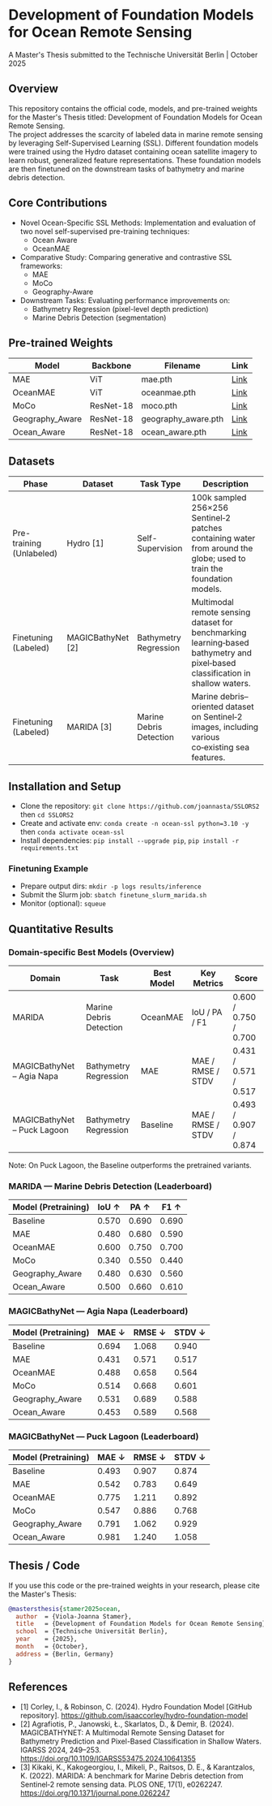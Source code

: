 # Development of Foundation Models for Ocean Remote Sensing

A Master's Thesis submitted to the Technische Universität Berlin | October 2025

## Overview
This repository contains the official code, models, and pre-trained weights for the Master's Thesis titled: Development of Foundation Models for Ocean Remote Sensing.  
The project addresses the scarcity of labeled data in marine remote sensing by leveraging Self-Supervised Learning (SSL). Different foundation models were trained using the Hydro dataset containing ocean satellite imagery to learn robust, generalized feature representations. These foundation models are then finetuned on the downstream tasks of bathymetry and marine debris detection.

## Core Contributions
- Novel Ocean-Specific SSL Methods: Implementation and evaluation of two novel self-supervised pre-training techniques:
  - Ocean Aware
  - OceanMAE
- Comparative Study: Comparing generative and contrastive SSL frameworks:
  - MAE
  - MoCo
  - Geography-Aware
- Downstream Tasks: Evaluating performance improvements on:
  - Bathymetry Regression (pixel-level depth prediction)
  - Marine Debris Detection (segmentation)

## Pre-trained Weights
| Model           | Backbone  | Filename            | Link |
|-----------------|-----------|---------------------|------|
| MAE             | ViT       | mae.pth             | [Link](https://drive.google.com/file/d/1dkHYFvrxBT_FNtivaYq_bD6yroSfLVzW/view?usp=share_link) |
| OceanMAE        | ViT       | oceanmae.pth        | [Link](https://drive.google.com/file/d/1A-lkt7N45A4EVDLRPhWAf-sLF5g0wyb5/view?usp=share_link) |
| MoCo            | ResNet-18 | moco.pth            | [Link](https://drive.google.com/file/d/1NwGWX_V6GuG6YReHJImHlM0mDbESVE86/view?usp=share_link) |
| Geography_Aware | ResNet-18 | geography_aware.pth | [Link](https://drive.google.com/file/d/1vouzF9IO_7MBSGYGnuL-mTQMpkQgIsMd/view?usp=share_link) |
| Ocean_Aware     | ResNet-18 | ocean_aware.pth     | [Link](https://drive.google.com/file/d/1hP7A_2NjRmaFIyan39dQ2vvDUTVvvi33/view?usp=share_link) |

## Datasets
| Phase                     | Dataset          | Task Type              | Description |
|--------------------------|------------------|------------------------|-------------|
| Pre-training (Unlabeled) | Hydro [1]        | Self-Supervision       | 100k sampled 256×256 Sentinel‑2 patches containing water from around the globe; used to train the foundation models. |
| Finetuning (Labeled)     | MAGICBathyNet [2]| Bathymetry Regression  | Multimodal remote sensing dataset for benchmarking learning‑based bathymetry and pixel‑based classification in shallow waters. |
| Finetuning (Labeled)     | MARIDA [3]       | Marine Debris Detection| Marine debris–oriented dataset on Sentinel‑2 images, including various co‑existing sea features. |

## Installation and Setup

- Clone the repository: `git clone https://github.com/joannasta/SSLORS2` then `cd SSLORS2`
- Create and activate env: `conda create -n ocean-ssl python=3.10 -y` then `conda activate ocean-ssl`
- Install dependencies: `pip install --upgrade pip`, `pip install -r requirements.txt`

### Finetuning Example

- Prepare output dirs: `mkdir -p logs results/inference`
- Submit the Slurm job: `sbatch finetune_slurm_marida.sh`
- Monitor (optional): `squeue`
## Quantitative Results

### Domain-specific Best Models (Overview)
| Domain | Task | Best Model | Key Metrics | Score |
|--------|------|------------|-------------|-------|
| MARIDA | Marine Debris Detection | OceanMAE | IoU / PA / F1 | 0.600 / 0.750 / 0.700 |
| MAGICBathyNet – Agia Napa | Bathymetry Regression | MAE | MAE / RMSE / STDV | 0.431 / 0.571 / 0.517 |
| MAGICBathyNet – Puck Lagoon | Bathymetry Regression | Baseline | MAE / RMSE / STDV | 0.493 / 0.907 / 0.874 |

Note: On Puck Lagoon, the Baseline outperforms the pretrained variants.

### MARIDA — Marine Debris Detection (Leaderboard)
| Model (Pretraining) | IoU ↑ | PA ↑ | F1 ↑ |
|---------------------|-------|------|------|
| Baseline | 0.570 | 0.690 | 0.690 |
| MAE | 0.480 | 0.680 | 0.590 |
| OceanMAE | 0.600 | 0.750 | 0.700 |
| MoCo | 0.340 | 0.550 | 0.440 |
| Geography_Aware | 0.480 | 0.630 | 0.560 |
| Ocean_Aware | 0.500 | 0.660 | 0.610 |

### MAGICBathyNet — Agia Napa (Leaderboard)
| Model (Pretraining) | MAE ↓ | RMSE ↓ | STDV ↓ |
|---------------------|--------|--------|--------|
| Baseline | 0.694 | 1.068 | 0.940 |
| MAE | 0.431 | 0.571 | 0.517 |
| OceanMAE | 0.488 | 0.658 | 0.564 |
| MoCo | 0.514 | 0.668 | 0.601 |
| Geography_Aware | 0.531 | 0.689 | 0.588 |
| Ocean_Aware | 0.453 | 0.589 | 0.568 |

### MAGICBathyNet — Puck Lagoon (Leaderboard)
| Model (Pretraining) | MAE ↓ | RMSE ↓ | STDV ↓ |
|---------------------|--------|--------|--------|
| Baseline | 0.493 | 0.907 | 0.874 |
| MAE | 0.542 | 0.783 | 0.649 |
| OceanMAE | 0.775 | 1.211 | 0.892 |
| MoCo | 0.547 | 0.886 | 0.768 |
| Geography_Aware | 0.791 | 1.062 | 0.929 |
| Ocean_Aware | 0.981 | 1.240 | 1.058 |

## Thesis / Code
If you use this code or the pre-trained weights in your research, please cite the Master's Thesis:
```bibtex
@mastersthesis{stamer2025ocean,
  author  = {Viola-Joanna Stamer},
  title   = {Development of Foundation Models for Ocean Remote Sensing},
  school  = {Technische Universität Berlin},
  year    = {2025},
  month   = {October},
  address = {Berlin, Germany}
}
```

## References
- [1] Corley, I., & Robinson, C. (2024). Hydro Foundation Model [GitHub repository]. https://github.com/isaaccorley/hydro-foundation-model
- [2] Agrafiotis, P., Janowski, Ł., Skarlatos, D., & Demir, B. (2024). MAGICBATHYNET: A Multimodal Remote Sensing Dataset for Bathymetry Prediction and Pixel-Based Classification in Shallow Waters. IGARSS 2024, 249–253. https://doi.org/10.1109/IGARSS53475.2024.10641355
- [3] Kikaki, K., Kakogeorgiou, I., Mikeli, P., Raitsos, D. E., & Karantzalos, K. (2022). MARIDA: A benchmark for Marine Debris detection from Sentinel‑2 remote sensing data. PLOS ONE, 17(1), e0262247. https://doi.org/10.1371/journal.pone.0262247
